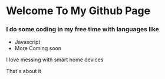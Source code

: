 # Welcome To My Github Page

### I do some coding in my free time with languages like
- Javascript
- More Coming soon

I love messing with smart home devices

That's about it